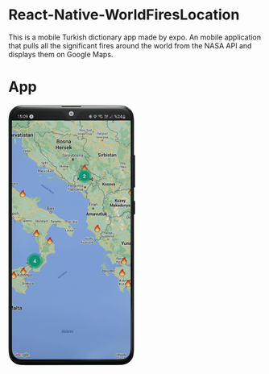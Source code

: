 # React-Native-WorldFiresLocation
This is a mobile Turkish dictionary app made by expo. An mobile application that pulls all the significant fires around the world from the NASA API and displays them on Google Maps.
# App 
<img src="https://github.com/KadirShn/React-Native-WorldFiresLocation/blob/main/WorldFiresLocApp/assets/fireloc.gif" width="50%" height="50%" />
